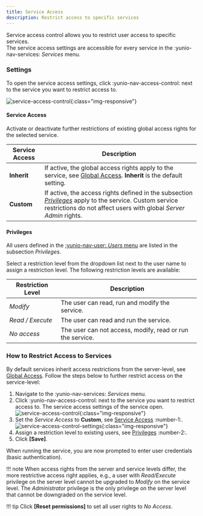 ```yaml
---
title: Service Access
description: Restrict access to specific services
---
```


Service access control allows you to restrict user access to specific services.<br>
The service access settings are accessible for every service in the :yunio-nav-services: *Services* menu.

### Settings 

To open the service access settings, click :yunio-nav-access-control: next to the service you want to restrict access to.

![service-access-control](../../assets/images/yunio/service-access-control-settings0.png){:class="img-responsive"}

#### Service Access

Activate or deactivate further restrictions of existing global access rights for the selected service. 

| Service Access  |  Description   |  
|----------|-------------|
| **Inherit** | If active, the global access rights apply to the service, see [Global Access](global-access.md). **Inherit** is the default setting. |
| **Custom** | If active, the access rights defined in the subsection [*Privileges*](#privileges) apply to the service. Custom service restrictions do not affect users with global *Server Admin* rights. |

#### Privileges

All users defined in the [:yunio-nav-user: *Users* menu](user-management.md) are listed in the subsection *Privileges*. 

Select a restriction level from the dropdown list next to the user name to assign a restriction level.
The following restriction levels are available:

| Restriction Level  |  Description   |  
|----------|-------------|
| *Modify*| The user can read, run and modify the service.|
| *Read / Execute* | The user can read and run the service. |
| *No access* | The user can not access, modify, read or run the service.|

### How to Restrict Access to Services

By default services inherit access restrictions from the server-level, see [Global Access](global-access.md).
Follow the steps below to further restrict access on the service-level:

1. Navigate to the  :yunio-nav-services:  *Services* menu.
2. Click :yunio-nav-access-control: next to the service you want to restrict access to. 
The service access settings of the service open.<br>
![service-access-control](../../assets/images/yunio/service-access-control.png){:class="img-responsive"}
3. Set the *Service Access* to **Custom**, see [Service Access](#service-access) :number-1:.<br>
![service-access-control-settings](../../assets/images/yunio/service-access-control-settings.png){:class="img-responsive"}
4. Assign a restriction level to existing users, see [Privileges](#privileges) :number-2:.
5. Click **[Save]**.

When running the service, you are now prompted to enter user credentials (basic authentication).

!!! note
    When access rights from the server and service levels differ, the more restrictive access right applies, e.g., a user with *Read/Execute* privilege on the server level cannot be upgraded to *Modify* on the service level.
    The *Administrator* privilege is the only privilege on the server level that cannot be downgraded on the service level.

!!! tip
    Click **[Reset permissions]** to set all user rights to *No Access*.

